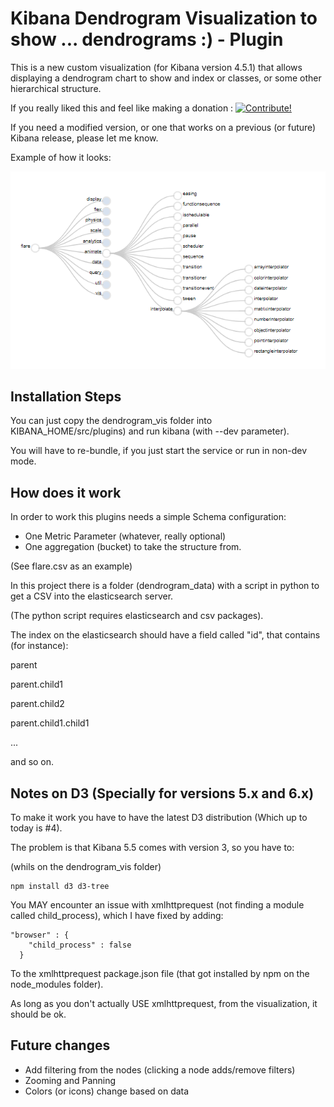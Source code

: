 # Kibana Dendrogram Visualization to show ... dendrograms :) - Plugin

This is a new custom visualization (for Kibana version 4.5.1) that allows
displaying a dendrogram chart to show and index or classes, or some other hierarchical
structure.

If you really liked this and feel like making a donation : <a href="https://www.paypal.com/cgi-bin/webscr?cmd=_donations&business=juan.carniglia@gmail.com&lc=AR&item_name=JuanCarniglia&item_number=1009&currency_code=USD&bn=PP-DonationsBF:btn_donate_LG.gif:NonHosted">
<img src="https://www.paypalobjects.com/en_US/i/btn/btn_donate_LG.gif" border="0" alt="Contribute!" />
</a>

If you need a modified version, or one that works on a previous (or future) Kibana release,
please let me know.

Example of how it looks:

![Screenshot](screenshot_dendrogram.PNG)

## Installation Steps

You can just copy the dendrogram_vis folder into KIBANA_HOME/src/plugins)
and run kibana (with --dev parameter).

You will have to re-bundle, if you just start the service or run in non-dev mode.

## How does it work

In order to work this plugins needs a simple Schema configuration:

- One Metric Parameter (whatever, really optional)
- One aggregation (bucket) to take the structure from.

(See flare.csv as an example)

In this project there is a folder (dendrogram_data) with a script in python to get a CSV
into the elasticsearch server.

(The python script requires elasticsearch and csv packages).

The index on the elasticsearch should have a field called "id", that contains (for instance):

parent

parent.child1

parent.child2

parent.child1.child1

...

and so on.


## Notes on D3 (Specially for versions 5.x and 6.x)

To make it work you have to have the latest D3 distribution (Which up to today is #4).

The problem is that Kibana 5.5 comes with version 3, so you have to:

(whils on the dendrogram_vis folder)
```
npm install d3 d3-tree
```

You MAY encounter an issue with xmlhttprequest (not finding a module called child_process), which I have fixed by adding:

```
"browser" : {
	"child_process" : false
  }
```
To the xmlhttprequest package.json file (that got installed by npm on the node_modules folder).

As long as you don't actually USE xmlhttprequest, from the visualization, it should be ok.  


## Future changes

- Add filtering from the nodes (clicking a node adds/remove filters)
- Zooming and Panning
- Colors (or icons) change based on data

